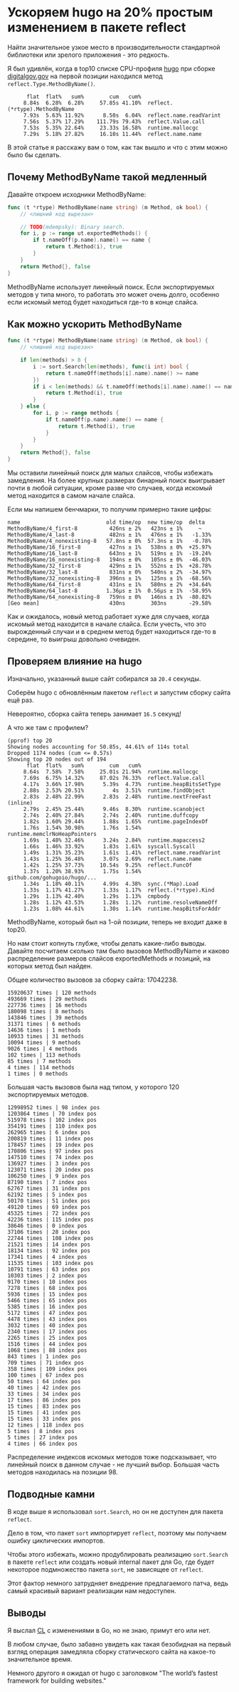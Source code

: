 # Ускоряем hugo на 20% простым изменением в пакете reflect

Найти значительное узкое место в производительности стандартной библиотеки или зрелого приложения - это редкость.

Я был удивлён, когда в top10 списке CPU-профиля [hugo](https://github.com/gohugoio/hugo) при сборке [digitalgov.gov](https://github.com/GSA/digitalgov.gov) на первой позиции находился метод `reflect.Type.MethodByName()`.

```
      flat  flat%   sum%        cum   cum%
     8.84s  6.28%  6.28%     57.85s 41.10%  reflect.(*rtype).MethodByName
     7.93s  5.63% 11.92%      8.50s  6.04%  reflect.name.readVarint
     7.56s  5.37% 17.29%    111.79s 79.43%  reflect.Value.call
     7.53s  5.35% 22.64%     23.33s 16.58%  runtime.mallocgc
     7.29s  5.18% 27.82%     16.10s 11.44%  reflect.name.name
```

В этой статье я расскажу вам о том, как так вышло и что с этим можно было бы сделать.

<cut/>

## Почему MethodByName такой медленный

Давайте откроем исходники MethodByName:

```go
func (t *rtype) MethodByName(name string) (m Method, ok bool) {
	// <лишний код вырезан>

	// TODO(mdempsky): Binary search.
	for i, p := range ut.exportedMethods() {
		if t.nameOff(p.name).name() == name {
			return t.Method(i), true
		}
	}
	return Method{}, false
}
```

MethodByName использует линейный поиск. Если экспортируемых методов у типа много, то работать это может очень долго, особенно если искомый метод будет находиться где-то в конце слайса.

## Как можно ускорить MethodByName

```go
func (t *rtype) MethodByName(name string) (m Method, ok bool) {
	// <лишний код вырезан>

	if len(methods) > 8 {
		i := sort.Search(len(methods), func(i int) bool {
			return t.nameOff(methods[i].name).name() >= name
		})
		if i < len(methods) && t.nameOff(methods[i].name).name() == name {
			return t.Method(i), true
		}
	} else {
		for i, p := range methods {
			if t.nameOff(p.name).name() == name {
				return t.Method(i), true
			}
		}
	}
	return Method{}, false
}
```

Мы оставили линейный поиск для малых слайсов, чтобы избежать замедления. На более крупных размерах бинарный поиск выигрывает почти в любой ситуации, кроме разве что случаев, когда искомый метод находится в самом начале слайса.

Если мы напишем бенчмарки, то получим примерно такие цифры:

```
name                           old time/op  new time/op  delta
MethodByName/4_first-8          426ns ± 2%   423ns ± 1%     ~   
MethodByName/4_last-8           482ns ± 1%   476ns ± 1%   -1.33%
MethodByName/4_nonexisting-8   57.8ns ± 0%  57.3ns ± 1%   -0.78%
MethodByName/16_first-8         427ns ± 1%   538ns ± 0%  +25.97%
MethodByName/16_last-8          643ns ± 1%   519ns ± 1%  -19.24%
MethodByName/16_nonexisting-8   194ns ± 0%   105ns ± 0%  -46.03%
MethodByName/32_first-8         429ns ± 1%   552ns ± 1%  +28.78%
MethodByName/32_last-8          831ns ± 0%   540ns ± 2%  -34.97%
MethodByName/32_nonexisting-8   396ns ± 1%   125ns ± 1%  -68.56%
MethodByName/64_first-8         431ns ± 1%   580ns ± 2%  +34.64%
MethodByName/64_last-8         1.36µs ± 1%  0.56µs ± 1%  -58.95%
MethodByName/64_nonexisting-8   759ns ± 0%   146ns ± 1%  -80.82%
[Geo mean]                      430ns        303ns       -29.58%
```

Как и ожидалось, новый метод работает хуже для случаев, когда искомый метод находится в начале слайса. Если учесть, что это вырожденный случаи и в среднем метод будет находиться где-то в середине, то выигрыш довольно очевиден.

## Проверяем влияние на hugo

Изначально, указанный выше сайт собирался за `20.4` секунды.

Соберём hugo с обновлённым пакетом `reflect` и запустим сборку сайта ещё раз.

Невероятно, сборка сайта теперь занимает `16.5` секунд!

А что же там с профилем?

```
(pprof) top 20
Showing nodes accounting for 50.85s, 44.61% of 114s total
Dropped 1174 nodes (cum <= 0.57s)
Showing top 20 nodes out of 194
      flat  flat%   sum%        cum   cum%
     8.64s  7.58%  7.58%     25.01s 21.94%  runtime.mallocgc
     7.69s  6.75% 14.32%     87.02s 76.33%  reflect.Value.call
     4.17s  3.66% 17.98%      5.39s  4.73%  runtime.heapBitsSetType
     2.88s  2.53% 20.51%         4s  3.51%  runtime.findObject
     2.83s  2.48% 22.99%      2.83s  2.48%  runtime.nextFreeFast (inline)
     2.79s  2.45% 25.44%      9.46s  8.30%  runtime.scanobject
     2.74s  2.40% 27.84%      2.74s  2.40%  runtime.duffcopy
     1.82s  1.60% 29.44%      1.88s  1.65%  runtime.pageIndexOf
     1.76s  1.54% 30.98%      1.76s  1.54%  runtime.memclrNoHeapPointers
     1.69s  1.48% 32.46%      3.24s  2.84%  runtime.mapaccess2
     1.66s  1.46% 33.92%      1.83s  1.61%  syscall.Syscall
     1.49s  1.31% 35.23%      1.61s  1.41%  reflect.name.readVarint
     1.43s  1.25% 36.48%      3.07s  2.69%  reflect.name.name
     1.42s  1.25% 37.73%     10.54s  9.25%  reflect.FuncOf
     1.37s  1.20% 38.93%      1.75s  1.54%  github.com/gohugoio/hugo/...
     1.34s  1.18% 40.11%      4.99s  4.38%  sync.(*Map).Load
     1.33s  1.17% 41.27%      1.33s  1.17%  reflect.(*rtype).Kind
     1.29s  1.13% 42.40%      1.29s  1.13%  cmpbody
     1.28s  1.12% 43.53%      1.28s  1.12%  runtime.resolveNameOff
     1.23s  1.08% 44.61%      1.30s  1.14%  runtime.heapBitsForAddr
```

MethodByName, который был на 1-ой позиции, теперь не входит даже в top20.

Но нам стоит копнуть глубже, чтобы делать какие-либо выводы. Давайте посчитаем сколько там было вызовов MethodByName и каково распределение размеров слайсов exportedMethods и позиций, на которых метод был найден.

Общее количество вызовов за сборку сайта: 17042238.

```
15920637 times | 120 methods
493669 times | 29 methods
227736 times | 16 methods
180098 times | 8 methods
143846 times | 39 methods
31371 times | 6 methods
14636 times | 1 methods
10933 times | 31 methods
10094 times | 9 methods
9026 times | 4 methods
102 times | 113 methods
85 times | 7 methods
4 times | 114 methods
1 times | 0 methods
```

Большая часть вызовов была над типом, у которого 120 экспортируемых методов.

```
12998952 times | 98 index pos
1203864 times | 70 index pos
515978 times | 102 index pos
354191 times | 110 index pos
262965 times | 6 index pos
200819 times | 11 index pos
178457 times | 19 index pos
170806 times | 97 index pos
147510 times | 74 index pos
136927 times | 3 index pos
123071 times | 20 index pos
106250 times | 9 index pos
87190 times | 7 index pos
62767 times | 31 index pos
62192 times | 5 index pos
50170 times | 51 index pos
49120 times | 69 index pos
45325 times | 72 index pos
42236 times | 115 index pos
38646 times | 0 index pos
37106 times | 28 index pos
22744 times | 108 index pos
21521 times | 14 index pos
18134 times | 92 index pos
17341 times | 4 index pos
11535 times | 103 index pos
10791 times | 63 index pos
10303 times | 2 index pos
9170 times | 10 index pos
7278 times | 68 index pos
5936 times | 15 index pos
5466 times | 65 index pos
5385 times | 16 index pos
5172 times | 47 index pos
4478 times | 43 index pos
3032 times | 40 index pos
2340 times | 17 index pos
2265 times | 25 index pos
1516 times | 44 index pos
1068 times | 88 index pos
843 times | 1 index pos
709 times | 71 index pos
358 times | 109 index pos
100 times | 67 index pos
50 times | 64 index pos
40 times | 42 index pos
33 times | 34 index pos
17 times | 86 index pos
15 times | 83 index pos
15 times | 41 index pos
15 times | 33 index pos
12 times | 118 index pos
5 times | 8 index pos
5 times | 27 index pos
4 times | 66 index pos
```

Распределение индексов искомых методов тоже подсказывает, что линейный поиск в данном случае - не лучший выбор. Большая часть методов находилась на позиции 98.

## Подводные камни

В коде выше я использовал `sort.Search`, но он не доступен для пакета `reflect`.

Дело в том, что пакет `sort` импортирует `reflect`, поэтому мы получаем ошибку циклических импортов.

Чтобы этого избежать, можно продублировать реализацию `sort.Search` в пакете `reflect` или создать новый internal пакет для Go, где будет некоторое подмножество пакета `sort`, не зависящее от `reflect`.

Этот фактор немного затрудняет внедрение предлагаемого патча, ведь самый красивый вариант реализации нам недоступен.

## Выводы

Я выслал [CL](https://go-review.googlesource.com/c/go/+/378634/) с изменениями в Go, но не знаю, примут его или нет.

В любом случае, было забавно увидеть как такая безобидная на первый взгляд операция замедляла сборку статического сайта на какое-то значительное время.

Немного другого я ожидал от hugo с заголовком "The world’s fastest framework for building websites."
